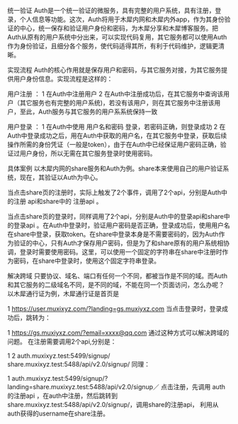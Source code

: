 统一验证
Auth是一个统一验证的微服务，具有完整的用户系统，具有注册，登录，个人信息等功能。这次，Auth将用于木犀内网和木犀内外app，作为其身份验证的中心，统一保存和验证用户身份和密码，为木犀分享和木犀博客服务。把Auth从原有的用户系统中分出来，可以实现代码复用，其它服务都可以使用Auth作为身份验证，且细分各个服务，使代码适得其所，有利于代码维护，逻辑更清晰。

实现流程
Auth的核心作用就是保存用户和密码，与其它服务对接，为其它服务提供用户身份信息。实现流程是这样的：

用户注册 ：
1 在Auth中注册用户
2 在Auth中注册成功后，在其它服务中查询该用户（其它服务也有完整的用户系统)，若没有该用户，则在其它服务中注册该用户，至此，Auth服务与其它服务的用户系系统保持一致

用户登录 ：
1 在Auth中使用 用户名和密码 登录，若密码正确，则登录成功
2 在Auth中登录成功之后，用在Auth中获取的用户名，在其它服务中登录，获取后续操作所需的身份凭证（一般是token），由于在Auth中已经保证用户密码正确，验证过用户身份，所以无需在其它服务登录时使用密码。

具体案例
以木犀内网的share服务和Auth为例。share本来使用自己的用户验证系统，现在，其验证以Auth为中心。

当点击share页的注册时，实际上触发了2个事件，调用了2个api，分别是Auth中的注册 api和share中的 注册api 。

当点击share页的登录时，同样调用了2个api，分别是Auth中的登录api和share中的登录api 。在Auth中登录时，验证用户密码是否正确，登录成功后，使用用户名在share中登录，获取token。在share中登录本身是不需要密码的，因为Auth作为验证的中心，只有Auth才保存用户密码，但是为了和share原有的用户系统相协调，登录时需要使用密码。这里，可以使用一个固定的字符串在share中注册时作为密码，在share中登录时，使用这个固定字符串登录。

解决跨域
只要协议、域名、端口有任何一个不同，都被当作是不同的域。而Auth和其它服务的二级域名不同，是不同的域，不能在同一个页面访问，怎么办呢？
以木犀通行证为例，木犀通行证是首页是

1
https://user.muxixyz.com/?landing=gs.muxiyxz.com
当点击登录时，登录成功后，跳转为：

1
https://gs.muxiyxz.com/?email=xxxx@qq.com
通过这种方式可以解决跨域的问题。
在注册需要调用2个api,分别是：

1
2
auth.muxixyz.test:5499/signup/    
share.muxixyz.test:5488/api/v2.0/signup/
同理：

1
auth.muxixyz.test:5499/signup/?landing=share.muxixyz.test:5488/api/v2.0/signup／
点击注册，先调用 auth的注册api ，在auth中注册，然后跳转到share.muxixyz.test:5488/api/v2.0/signup/，调用share的注册api， 利用从auth获得的username在share注册。
